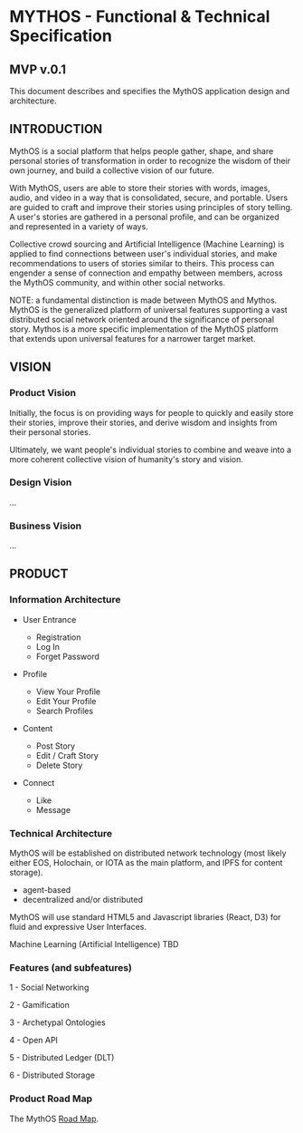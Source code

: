 # MYTHOS - Functional & Technical Specification
## MVP v.0.1

This document describes and specifies the MythOS application design and architecture.


## INTRODUCTION

MythOS is a social platform that helps people gather, shape, and share personal stories of transformation in order to recognize the wisdom of their own journey, and build a collective vision of our future.

With MythOS, users are able to store their stories with words, images, audio, and video in a way that is consolidated, secure, and portable. Users are guided to craft and improve their stories using principles of story telling. A user's stories are gathered in a personal profile, and can be organized and represented in a variety of ways.  

Collective crowd sourcing and Artificial Intelligence (Machine Learning) is applied to find connections between user's individual stories, and make recommendations to users of stories similar to theirs.  This process can engender a sense of connection and empathy between members, across the MythOS community, and within other social networks.

NOTE: a fundamental distinction is made between MythOS and Mythos.  MythOS is the generalized platform of universal features supporting a vast distributed social network oriented around the significance of personal story.  Mythos is a more specific implementation of the MythOS platform that extends upon universal features for a narrower target market. 

## VISION
### Product Vision
Initially, the focus is on providing ways for people to quickly and easily store their stories, improve their stories, and derive wisdom and insights from their personal stories.  

Ultimately, we want people's individual stories to combine and weave into a more coherent collective vision of humanity's story and vision.

### Design Vision
...

### Business Vision
...

## PRODUCT
### Information Architecture

* User Entrance
  - Registration
  - Log In
  - Forget Password

* Profile
  - View Your Profile
  - Edit Your Profile
  - Search Profiles

* Content
  - Post Story
  - Edit / Craft Story
  - Delete Story

* Connect
  - Like
  - Message

### Technical Architecture 

MythOS will be established on distributed network technology (most likely either EOS, Holochain, or IOTA as the main platform, and IPFS for content storage).  

- agent-based 
- decentralized and/or distributed 

MythOS will use standard HTML5 and Javascript libraries (React, D3) for fluid and expressive User Interfaces.  

Machine Learning (Artificial Intelligence) TBD

### Features (and subfeatures)

1 - Social Networking

2 - Gamification

3 - Archetypal Ontologies

4 - Open API

5 - Distributed Ledger (DLT) 

6 - Distributed Storage

### Product Road Map

The MythOS [Road Map](Roadmap.md).
